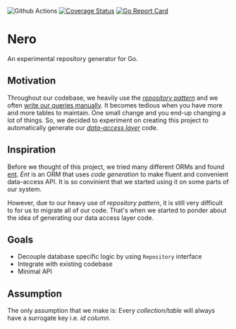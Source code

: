 ![Github Actions](https://github.com/sf9v/nero/workflows/ci/badge.svg)
[![Coverage Status](https://coveralls.io/repos/github/sf9v/nero/badge.svg?branch=master)](https://coveralls.io/github/sf9v/nero?branch=master)
[![Go Report Card](https://goreportcard.com/badge/github.com/sf9v/nero)](https://goreportcard.com/report/github.com/sf9v/nero)

# Nero

An experimental repository generator for Go.

## Motivation

Throughout our codebase, we heavily use the *[repository pattern](https://martinfowler.com/eaaCatalog/repository.html)* and we often [write our queries manually](https://golang.org/pkg/database/sql/#example_DB_QueryContext). It becomes tedious when you have more and more tables to maintain. One small change and you end-up changing a lot of things. So, we decided to experiment on creating this project to automatically generate our *[data-access layer](https://en.wikipedia.org/wiki/Data_access_layer)* code.

## Inspiration

Before we thought of this project, we tried many different ORMs and found [ent](https://entgo.io/). *Ent* is an ORM that uses *code generation* to make fluent and convenient data-access API. It is so convinient that we started using it on some parts of our system. 

However, due to our heavy use of *repository pattern*, it is still very difficult to for us to migrate all of our code. That's when we started to ponder about the idea of generating our data access layer code.

## Goals

- Decouple database specific logic by using `Repository` interface 
- Integrate with existing codebase
- Minimal API

## Assumption

The only assumption that we make is: Every *collection/table* will always have a surrogate key i.e. *id column*.
